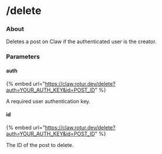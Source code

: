 # /delete

### About

Deletes a post on Claw if the authenticated user is the creator.

### Parameters

#### auth

{% embed url="https://claw.rotur.dev/delete?auth=YOUR_AUTH_KEY&id=POST_ID" %}

A required user authentication key.

#### id

{% embed url="https://claw.rotur.dev/delete?auth=YOUR_AUTH_KEY&id=POST_ID" %}

The ID of the post to delete.
